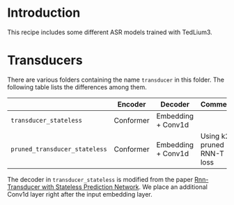 
# Introduction

This recipe includes some different ASR models trained with TedLium3.

# Transducers

There are various folders containing the name `transducer` in this folder.
The following table lists the differences among them.

|                                  | Encoder   | Decoder            | Comment                     |
|----------------------------------|-----------|--------------------|-----------------------------|
| `transducer_stateless`           | Conformer | Embedding + Conv1d |                             |
| `pruned_transducer_stateless`    | Conformer | Embedding + Conv1d | Using k2 pruned RNN-T loss  |                      |

The decoder in `transducer_stateless` is modified from the paper
[Rnn-Transducer with Stateless Prediction Network](https://ieeexplore.ieee.org/document/9054419/).
We place an additional Conv1d layer right after the input embedding layer.
